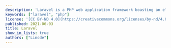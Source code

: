 ```yaml
---
description: 'Laravel is a PHP web application framework boasting an elegant and expressive syntax which you can use to easily spin up a new website on a Linode.'
keywords: ["laravel", "php"]
license: '[CC BY-ND 4.0](https://creativecommons.org/licenses/by-nd/4.0)'
published: 2021-06-03
title: Laravel
show_in_lists: true
authors: ["Linode"]
---
```


